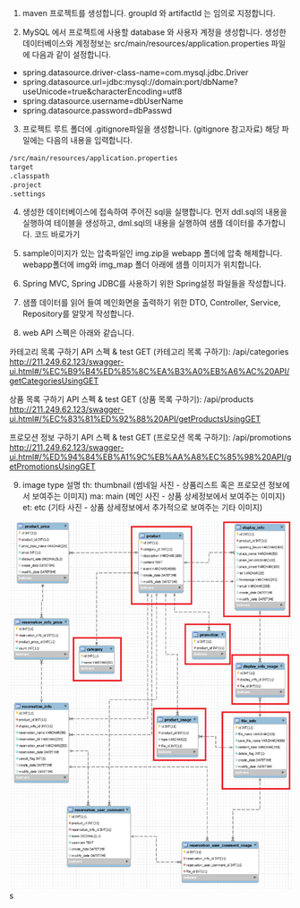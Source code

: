 1. maven 프로젝트를 생성합니다.
  groupId 와 artifactId 는 임의로 지정합니다.

2. MySQL 에서 프로젝트에 사용할 database 와 사용자 계정을 생성합니다.
  생성한 데이터베이스와 계정정보는 src/main/resources/application.properties 파일에 다음과 같이 설정합니다.

- spring.datasource.driver-class-name=com.mysql.jdbc.Driver 
- spring.datasource.url=jdbc:mysql://domain:port/dbName?useUnicode=true&characterEncoding=utf8 
- spring.datasource.username=dbUserName
- spring.datasource.password=dbPasswd


3. 프로젝트 루트 폴더에 .gitignore파일을 생성합니다. (gitignore 참고자료)
  해당 파일에는 다음의 내용을 입력합니다.
```
/src/main/resources/application.properties
target
.classpath
.project
.settings
```

4. 생성한 데이터베이스에 접속하여 주어진 sql을 실행합니다.
  먼저 ddl.sql의 내용을 실행하여 테이블을 생성하고, dml.sql의 내용을 실행하여 샘플 데이터를 추가합니다. 코드 바로가기

5. sample이미지가 있는 압축파일인 img.zip을 webapp 폴더에 압축 해제합니다.
  webapp폴더에 img와 img_map 폴더 아래에 샘플 이미지가 위치합니다.

6. Spring MVC, Spring JDBC를 사용하기 위한 Spring설정 파일들을 작성합니다.

7. 샘플 데이터를 읽어 들여 메인화면을 출력하기 위한 DTO, Controller, Service, Repository를 알맞게 작성합니다.

8. web API 스펙은 아래와 같습니다.

카테고리 목록 구하기 API 스펙 & test
GET (카테고리 목록 구하기): /api/categories
http://211.249.62.123/swagger-ui.html#/%EC%B9%B4%ED%85%8C%EA%B3%A0%EB%A6%AC%20API/getCategoriesUsingGET

상품 목록 구하기 API 스펙 & test
GET (상품 목록 구하기): /api/products
http://211.249.62.123/swagger-ui.html#/%EC%83%81%ED%92%88%20API/getProductsUsingGET

프로모션 정보 구하기 API 스펙 & test
GET (프로모션 목록 구하기): /api/promotions
http://211.249.62.123/swagger-ui.html#/%ED%94%84%EB%A1%9C%EB%AA%A8%EC%85%98%20API/getPromotionsUsingGET

9. image type 설명
  th: thumbnail (썸네일 사진 - 상품리스트 혹은 프로모션 정보에서 보여주는 이미지)
  ma: main (메인 사진 - 상품 상세정보에서 보여주는 이미지)
  et: etc (기타 사진 - 상품 상세정보에서 추가적으로 보여주는 기타 이미지)

![](./imgs/reservation_ERD_3.png)s